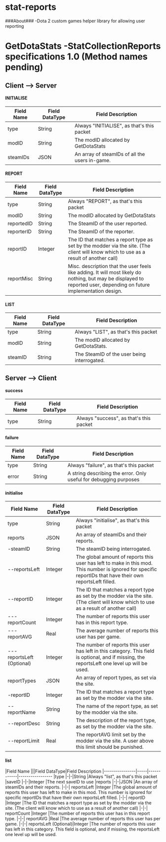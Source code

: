 stat-reports
============

###About###
 -Dota 2 custom games helper library for allowing user reporting

# GetDotaStats -StatCollectionReports specifications 1.0 (Method names pending) #

## Client --> Server ##

#### INITIALISE ####
|Field Name|Field DataType|Field Description
|----------|--------------|-----------------
|type      |String        |Always "INITIALISE", as that's this packet
|modID     |String        |The modID allocated by GetDotaStats
|steamIDs  |JSON          |An array of steamIDs of all the users in-game.

#### REPORT ####
|Field Name|Field DataType|Field Description
|----------|--------------|-----------------
|type      |String        |Always "REPORT", as that's this packet
|modID     |String        |The modID allocated by GetDotaStats
|reportedID|String        |The SteamID of the user reported.
|reporterID|String        |The SteamID of the reporter.
|reportID  |Integer       |The ID that matches a report type as set by the modder via the site. (The client will know which to use as a result of another call)
|reportMisc|String        |Misc. description that the user feels like adding. It will most likely do nothing, but may be displayed to reported user, depending on future implementation design.

#### LIST ####
|Field Name|Field DataType|Field Description
|----------|--------------|-----------------
|type      |String        |Always "LIST", as that's this packet
|modID     |String        |The modID allocated by GetDotaStats.
|steamID   |String        |The SteamID of the user being interrogated.

## Server --> Client ##

#### success ####
|Field Name|Field DataType|Field Description
|----------|--------------|-----------------
|type      |String        |Always "success", as that's this packet

#### failure ####
|Field Name|Field DataType|Field Description
|----------|--------------|-----------------
|type      |String        |Always "failure", as that's this packet
|error     |String        |A string describing the error. Only useful for debugging purposes

#### initialise ####
|Field Name      |Field DataType|Field Description
|----------------|--------------|-----------------
|type            |String        |Always "initialise", as that's this packet
|reports         |JSON          |An array of steamIDs and their reports.
| -steamID       |String        |The steamID being interrogated.
| --reportsLeft  |Integer       |The global amount of reports this user has left to make in this mod. This number is ignored for specific reportIDs that have their own reportsLeft filled.
| --reportID     |Integer       |The ID that matches a report type as set by the modder via the site. (The client will know which to use as a result of another call)
| ---reportCount |Integer       |The number of reports this user has in this report type.
| ---reportAVG   |Real          |The average number of reports this user has per game.
| ---reportsLeft (Optional)|Integer       |The number of reports this user has left in this category. This field is optional, and if missing, the reportsLeft one level up will be used.
|reportTypes     |JSON          |An array of report types, as set via the site.
| -reportID      |Integer       |The ID that matches a report type as set by the modder via the site.
| --reportName   |String        |The name of the report type, as set by the modder via the site.
| --reportDesc   |String        |The description of the report type, as set by the modder via the site.
| --reportLimit  |Real          |The reportAVG limit set by the modder via the site. A user above this limit should be punished.

#### list ####
|Field Name      |||Field DataType|Field Description
|----------------|-----|------------|-----------------
|type            |-|-|String       |Always "list", as that's this packet
|saveID          |-|-|Integer      |The next saveID to use
|reports         |-|-|JSON         |An array of steamIDs and their reports.
|-|-| reportsLeft    |Integer      |The global amount of reports this user has left to make in this mod. This number is ignored for specific reportIDs that have their own reportsLeft filled.
|-|-| reportID       |Integer      |The ID that matches a report type as set by the modder via the site. (The client will know which to use as a result of another call)
|-|-| reportCount    |Integer      |The number of reports this user has in this report type.
|-|-| reportAVG      |Real         |The average number of reports this user has per game.
|-|-| reportsLeft (Optional)|Integer       |The number of reports this user has left in this category. This field is optional, and if missing, the reportsLeft one level up will be used.
